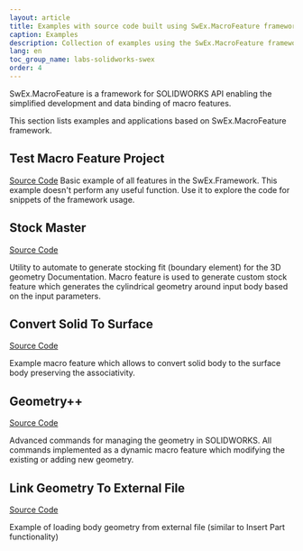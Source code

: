 ```yaml
---
layout: article
title: Examples with source code built using SwEx.MacroFeature framework for SOLIDWORKS API
caption: Examples
description: Collection of examples using the SwEx.MacroFeature framework for SOLIDWORKS API
lang: en
toc_group_name: labs-solidworks-swex
order: 4
---
```

SwEx.MacroFeature is a framework for SOLIDWORKS API enabling the simplified development and data binding of macro features.

This section lists examples and applications based on SwEx.MacroFeature framework.

## Test Macro Feature Project

[Source Code](https://github.com/codestackdev/swex-macrofeature/tree/dev/AddInExample)
Basic example of all features in the SwEx.Framework. This example doesn't perform any useful function. Use it to explore the code for snippets of the framework usage.

## Stock Master

[Source Code](https://github.com/codestackdev/stock-fit-geometry)

Utility to automate to generate stocking fit (boundary element) for the 3D geometry Documentation. Macro feature is used to generate custom stock feature which generates the cylindrical geometry around input body based on the input parameters.

## Convert Solid To Surface

[Source Code](https://github.com/codestackdev/solidworks-api-examples/tree/master/swex/macro-feature/convert-solid-to-surface)

Example macro feature which allows to convert solid body to the surface body preserving the associativity.

## Geometry++

[Source Code](https://github.com/codestackdev/geometry-plus-plus)

Advanced commands for managing the geometry in SOLIDWORKS. All commands implemented as a dynamic macro feature which modifying the existing or adding new geometry.

## Link Geometry To External File

[Source Code](https://github.com/codestackdev/solidworks-api-examples/tree/master/swex/macro-feature/link-external-file)

Example of loading body geometry from external file (similar to Insert Part functionality)